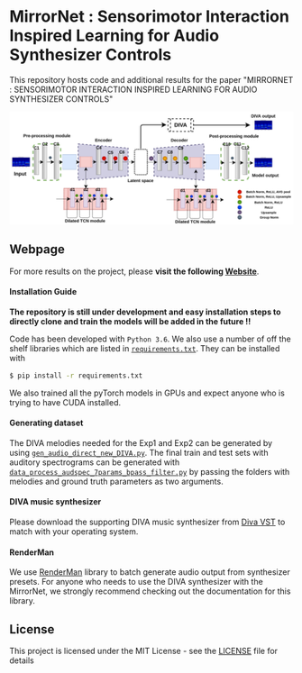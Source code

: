# MirrorNet : Sensorimotor Interaction Inspired Learning for Audio Synthesizer Controls

This repository hosts code and additional results for the paper "MIRRORNET : SENSORIMOTOR INTERACTION INSPIRED LEARNING FOR AUDIO SYNTHESIZER CONTROLS"

![Model architecture](model_archi_v3.png)

## Webpage

For more results on the project, please **visit the following [Website](https://yashish92.github.io/MirrorNet-for-Audio-synthesizer-controls/)**.

#### Installation Guide

**The repository is still under development and easy installation steps to directly clone and train the models will be added in the future !!**

Code has been developed with `Python 3.6`. We also use a number of off the shelf libraries which are listed in [`requirements.txt`](requirements.txt). They can be installed with

```bash
$ pip install -r requirements.txt
```

We also trained all the pyTorch models in GPUs and expect anyone who is trying to have CUDA installed.

#### Generating dataset

The DIVA melodies needed for the Exp1 and Exp2 can be generated by using [`gen_audio_direct_new_DIVA.py`](gen_audio_direct_new_DIVA.py). The final train and test sets with auditory spectrograms can be generated with [`data_process_audspec_7params_bpass_filter.py`](data_process_audspec_7params_bpass_filter.py) by passing the folders with melodies and ground truth parameters as two arguments. 

#### DIVA music synthesizer

Please download the supporting DIVA music synthesizer from [Diva VST](https://u-he.com/products/diva/) to match with your operating system. 

#### RenderMan

We use [RenderMan](https://github.com/fedden/RenderMan) library to batch generate audio output from synthesizer presets. For anyone who needs to use the DIVA synthesizer with the MirrorNet, we strongly recommend checking out the documentation for this library. 

## License

This project is licensed under the MIT License - see the [LICENSE](LICENSE) file for details

